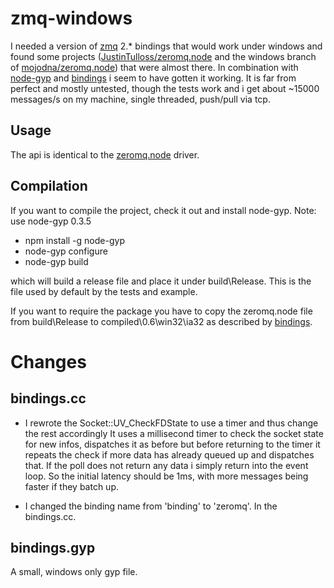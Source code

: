 zmq-windows
===========

I needed a version of [zmq][z] 2.* bindings that would work under windows and found some projects ([JustinTulloss/zeromq.node][jtzn] and the windows branch of [mojodna/zeromq.node][mzn]) that were almost there. In combination with [node-gyp][ng] and [bindings][bn] i seem to have gotten it working. It is far from perfect and mostly untested, though the tests work and i get about ~15000 messages/s on my machine, single threaded, push/pull via tcp.

  [z]: http://www.zeromq.org/

  [jtzn]: https://github.com/JustinTulloss/zeromq.node
  [mzn]: https://github.com/mojodna/zeromq.node

  [ng]: https://github.com/TooTallNate/node-gyp
  [bn]: https://github.com/TooTallNate/node-bindings

Usage
-----
The api is identical to the [zeromq.node][jtzn] driver.

Compilation
-----------
If you want to compile the project, check it out and install node-gyp.
Note: use node-gyp 0.3.5

  * npm install -g node-gyp 
  * node-gyp configure 
  * node-gyp build

which will build a release file and place it under build\Release.
This is the file used by default by the tests and example.

If you want to require the package you have to copy the zeromq.node file from build\Release to compiled\0.6\win32\ia32 as described by [bindings][bn].

  
Changes
=======

bindings.cc
------------

  * I rewrote the Socket::UV_CheckFDState to use a timer and thus change the rest accordingly
    It uses a millisecond timer to check the socket state for new infos, dispatches it as before but before
    returning to the timer it repeats the check if more data has already queued up and dispatches that. If the 
    poll does not return any data i simply return into the event loop. So the initial latency should be 1ms, with
    more messages being faster if they batch up.

  * I changed the binding name from 'binding' to 'zeromq'. In the bindings.cc.

bindings.gyp
------------

A small, windows only gyp file.